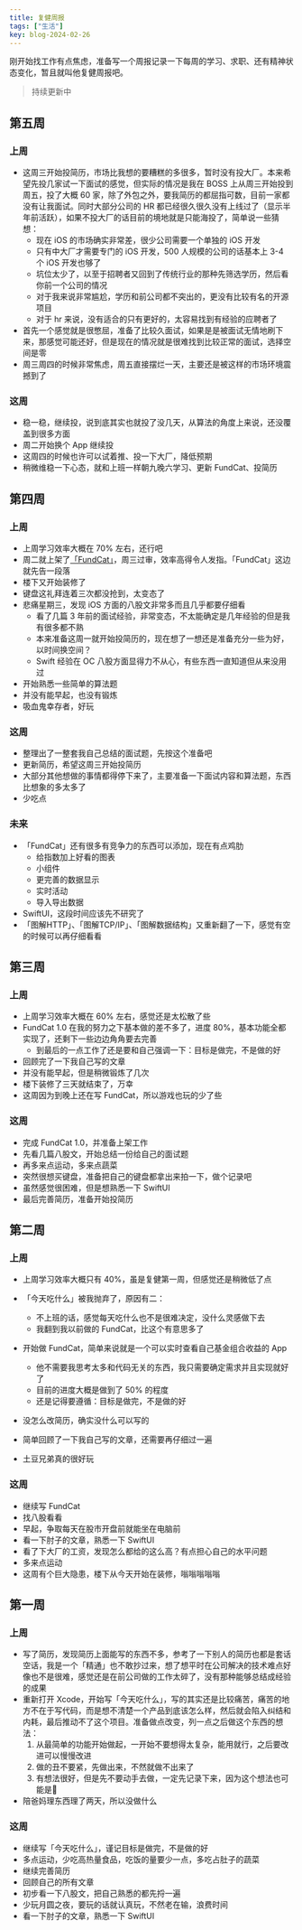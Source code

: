 ```yaml
---
title: 复健周报
tags: ["生活"]
key: blog-2024-02-26
---
```


刚开始找工作有点焦虑，准备写一个周报记录一下每周的学习、求职、还有精神状态变化，暂且就叫他复健周报吧。

<!--more-->

> 持续更新中

## 第五周

### 上周

* 这周三开始投简历，市场比我想的要糟糕的多很多，暂时没有投大厂。本来希望先投几家试一下面试的感觉，但实际的情况是我在 BOSS 上从周三开始投到周五，投了大概 60 家，除了外包之外，要我简历的都屈指可数，目前一家都没有让我面试。同时大部分公司的 HR 都已经很久很久没有上线过了（显示半年前活跃），如果不投大厂的话目前的境地就是只能海投了，简单说一些猜想：
  * 现在 iOS 的市场确实非常差，很少公司需要一个单独的 iOS 开发
  * 只有中大厂才需要专门的 iOS 开发，500 人规模的公司的话基本上 3-4 个 iOS 开发也够了
  * 坑位太少了，以至于招聘者又回到了传统行业的那种先筛选学历，然后看你前一个公司的情况
  * 对于我来说非常尴尬，学历和前公司都不突出的，更没有比较有名的开源项目
  * 对于 hr 来说，没有适合的只有更好的，太容易找到有经验的应聘者了
* 首先一个感觉就是很憋屈，准备了比较久面试，如果是是被面试无情地刷下来，那感觉可能还好，但是现在的情况就是很难找到比较正常的面试，选择空间是零
* 周三周四的时候非常焦虑，周五直接摆烂一天，主要还是被这样的市场环境震撼到了

### 这周

* 稳一稳，继续投，说到底其实也就投了没几天，从算法的角度上来说，还没覆盖到很多方面
* 周二开始换个 App 继续投
* 这周四的时候也许可以试着推、投一下大厂，降低预期
* 稍微维稳一下心态，就和上班一样朝九晚六学习、更新 FundCat、投简历

## 第四周

### 上周

* 上周学习效率大概在 70% 左右，还行吧
* 周二就上架了[「FundCat」](https://apps.apple.com/cn/app/fundcat/id6479296370)，周三过审，效率高得令人发指。「FundCat」这边就先告一段落
* 楼下又开始装修了
* 键盘这礼拜连着三次都没抢到，太变态了
* 悲痛星期三，发现 iOS 方面的八股文非常多而且几乎都要仔细看
  * 看了几篇 3 年前的面试经验，非常变态，不太能确定是几年经验的但是我有很多都不熟
  * 本来准备这周一就开始投简历的，现在想了一想还是准备充分一些为好，以时间换空间？
  * Swift 经验在 OC 八股方面显得力不从心，有些东西一直知道但从来没用过
* 开始熟悉一些简单的算法题
* 并没有能早起，也没有锻炼
* 吸血鬼幸存者，好玩


### 这周

* 整理出了一整套我自己总结的面试题，先按这个准备吧
* 更新简历，希望这周三开始投简历
* 大部分其他想做的事情都得停下来了，主要准备一下面试内容和算法题，东西比想象的多太多了
* 少吃点

### 未来

* 「FundCat」还有很多有竞争力的东西可以添加，现在有点鸡肋
  * 给指数加上好看的图表
  * 小组件
  * 更完善的数据显示
  * 实时活动
  * 导入导出数据
* SwiftUI，这段时间应该先不研究了
* 「图解HTTP」、「图解TCP/IP」、「图解数据结构」又重新翻了一下，感觉有空的时候可以再仔细看看

## 第三周

### 上周

* 上周学习效率大概在 60% 左右，感觉还是太松散了些
* FundCat 1.0 在我的努力之下基本做的差不多了，进度 80%，基本功能全都实现了，还剩下一些边边角角要去完善
  * 到最后的一点工作了还是要和自己强调一下：目标是做完，不是做的好
* 回顾完了一下我自己写的文章
* 并没有能早起，但是稍微锻炼了几次
* 楼下装修了三天就结束了，万幸
* 这周因为到晚上还在写 FundCat，所以游戏也玩的少了些

### 这周

* 完成 FundCat 1.0，并准备上架工作
* 先看几篇八股文，开始总结一份给自己的面试题
* 再多来点运动，多来点蔬菜
* 突然很想买键盘，准备把自己的键盘都拿出来拍一下，做个记录吧
* 虽然感觉很困难，但是想熟悉一下 SwiftUI
* 最后完善简历，准备开始投简历

## 第二周

### 上周

* 上周学习效率大概只有 40%，虽是复健第一周，但感觉还是稍微低了点
* 「今天吃什么」被我抛弃了，原因有二：
  * 不上班的话，感觉每天吃什么也不是很难决定，没什么灵感做下去
  * 我翻到我以前做的 FundCat，比这个有意思多了
* 开始做 FundCat，简单来说就是一个可以实时查看自己基金组合收益的 App
  * 他不需要我思考太多和代码无关的东西，我只需要确定需求并且实现就好了
  * 目前的进度大概是做到了 50% 的程度
  * 还是记得要遵循：目标是做完，不是做的好

* 没怎么改简历，确实没什么可以写的
* 简单回顾了一下我自己写的文章，还需要再仔细过一遍
* 土豆兄弟真的很好玩

### 这周

* 继续写 FundCat
* 找八股看看
* 早起，争取每天在股市开盘前就能坐在电脑前
* 看一下肘子的文章，熟悉一下 SwiftUI
* 看了下大厂的工资，发现怎么都给的这么高？有点担心自己的水平问题
* 多来点运动
* 这周有个巨大隐患，楼下从今天开始在装修，嗡嗡嗡嗡嗡

## 第一周

### 上周

* 写了简历，发现简历上面能写的东西不多，参考了一下别人的简历也都是套话空话，我是一个「精通」也不敢抄过来，想了想平时在公司解决的技术难点好像也不是很难，感觉还是在前公司做的工作太碎了，没有那种能够总结成经验的成果
* 重新打开 Xcode，开始写「今天吃什么」，写的其实还是比较痛苦，痛苦的地方不在于写代码，而是想不清楚一个产品到底该怎么样，然后就会陷入纠结和内耗，最后推动不了这个项目。准备做点改变，列一点之后做这个东西的想法：
  1. 从最简单的功能开始做起，一开始不要想得太复杂，能用就行，之后要改进可以慢慢改进
  1. 做的丑不要紧，先做出来，不然就做不出来了
  1. 有想法很好，但是先不要动手去做，一定先记录下来，因为这个想法也可能是💩
* 陪爸妈理东西理了两天，所以没做什么

### 这周

* 继续写「今天吃什么」，谨记目标是做完，不是做的好
* 多点运动，少吃高热量食品，吃饭的量要少一点，多吃占肚子的蔬菜
* 继续完善简历
* 回顾自己的所有文章
* 初步看一下八股文，把自己熟悉的都先捋一遍
* 少玩月圆之夜，要玩的话就认真玩，不然老在输，浪费时间
* 看一下肘子的文章，熟悉一下 SwiftUI



